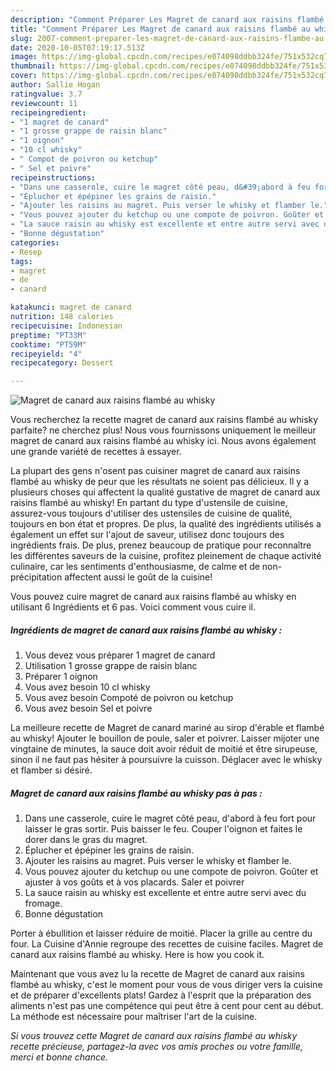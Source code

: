 ```yaml
---
description: "Comment Préparer Les Magret de canard aux raisins flambé au whisky"
title: "Comment Préparer Les Magret de canard aux raisins flambé au whisky"
slug: 2007-comment-preparer-les-magret-de-canard-aux-raisins-flambe-au-whisky
date: 2020-10-05T07:19:17.513Z
image: https://img-global.cpcdn.com/recipes/e074098ddbb324fe/751x532cq70/magret-de-canard-aux-raisins-flambe-au-whisky-photo-principale-de-la-recette.jpg
thumbnail: https://img-global.cpcdn.com/recipes/e074098ddbb324fe/751x532cq70/magret-de-canard-aux-raisins-flambe-au-whisky-photo-principale-de-la-recette.jpg
cover: https://img-global.cpcdn.com/recipes/e074098ddbb324fe/751x532cq70/magret-de-canard-aux-raisins-flambe-au-whisky-photo-principale-de-la-recette.jpg
author: Sallie Hogan
ratingvalue: 3.7
reviewcount: 11
recipeingredient:
- "1 magret de canard"
- "1 grosse grappe de raisin blanc"
- "1 oignon"
- "10 cl whisky"
- " Compot de poivron ou ketchup"
- " Sel et poivre"
recipeinstructions:
- "Dans une casserole, cuire le magret côté peau, d&#39;abord à feu fort pour laisser le gras sortir. Puis baisser le feu. Couper l&#39;oignon et faites le dorer dans le gras du magret."
- "Éplucher et épépiner les grains de raisin."
- "Ajouter les raisins au magret. Puis verser le whisky et flamber le."
- "Vous pouvez ajouter du ketchup ou une compote de poivron. Goûter et ajuster à vos goûts et à vos placards. Saler et poivrer"
- "La sauce raisin au whisky est excellente et entre autre servi avec du fromage."
- "Bonne dégustation"
categories:
- Resep
tags:
- magret
- de
- canard

katakunci: magret de canard 
nutrition: 148 calories
recipecuisine: Indonesian
preptime: "PT33M"
cooktime: "PT59M"
recipeyield: "4"
recipecategory: Dessert

---
```



![Magret de canard aux raisins flambé au whisky](https://img-global.cpcdn.com/recipes/e074098ddbb324fe/751x532cq70/magret-de-canard-aux-raisins-flambe-au-whisky-photo-principale-de-la-recette.jpg)

Vous recherchez la recette magret de canard aux raisins flambé au whisky parfaite? ne cherchez plus! Nous vous fournissons uniquement le meilleur magret de canard aux raisins flambé au whisky ici. Nous avons également une grande variété de recettes à essayer.

La plupart des gens n'osent pas cuisiner magret de canard aux raisins flambé au whisky de peur que les résultats ne soient pas délicieux. Il y a plusieurs choses qui affectent la qualité gustative de magret de canard aux raisins flambé au whisky! En partant du type d'ustensile de cuisine, assurez-vous toujours d'utiliser des ustensiles de cuisine de qualité, toujours en bon état et propres. De plus, la qualité des ingrédients utilisés a également un effet sur l'ajout de saveur, utilisez donc toujours des ingrédients frais. De plus, prenez beaucoup de pratique pour reconnaître les différentes saveurs de la cuisine, profitez pleinement de chaque activité culinaire, car les sentiments d'enthousiasme, de calme et de non-précipitation affectent aussi le goût de la cuisine!

<!--inarticleads1-->

Vous pouvez cuire magret de canard aux raisins flambé au whisky en utilisant 6 Ingrédients et 6 pas. Voici comment vous cuire il.

##### Ingrédients de magret de canard aux raisins flambé au whisky :

1. Vous devez vous préparer 1 magret de canard
1. Utilisation 1 grosse grappe de raisin blanc
1. Préparer 1 oignon
1. Vous avez besoin 10 cl whisky
1. Vous avez besoin  Compoté de poivron ou ketchup
1. Vous avez besoin  Sel et poivre


La meilleure recette de Magret de canard mariné au sirop d&#39;érable et flambé au whisky! Ajouter le bouillon de poule, saler et poivrer. Laisser mijoter une vingtaine de minutes, la sauce doit avoir réduit de moitié et être sirupeuse, sinon il ne faut pas hésiter à poursuivre la cuisson. Déglacer avec le whisky et flamber si désiré. 

<!--inarticleads2-->

##### Magret de canard aux raisins flambé au whisky pas à pas :

1. Dans une casserole, cuire le magret côté peau, d&#39;abord à feu fort pour laisser le gras sortir. Puis baisser le feu. Couper l&#39;oignon et faites le dorer dans le gras du magret.
1. Éplucher et épépiner les grains de raisin.
1. Ajouter les raisins au magret. Puis verser le whisky et flamber le.
1. Vous pouvez ajouter du ketchup ou une compote de poivron. Goûter et ajuster à vos goûts et à vos placards. Saler et poivrer
1. La sauce raisin au whisky est excellente et entre autre servi avec du fromage.
1. Bonne dégustation


Porter à ébullition et laisser réduire de moitié. Placer la grille au centre du four. La Cuisine d&#39;Annie regroupe des recettes de cuisine faciles. Magret de canard aux raisins flambé au whisky. Here is how you cook it. 

<!--inarticleads1-->

<p>
Maintenant que vous avez lu la recette de Magret de canard aux raisins flambé au whisky, c'est le moment pour vous de vous diriger vers la cuisine et de préparer d'excellents plats! Gardez à l'esprit que la préparation des aliments n'est pas une compétence qui peut être à cent pour cent au début. La méthode est nécessaire pour maîtriser l'art de la cuisine.
</p>

<p>
<i>Si vous trouvez cette Magret de canard aux raisins flambé au whisky recette précieuse, partagez-la avec vos amis proches ou votre famille, merci et bonne chance.</i>
</p>
